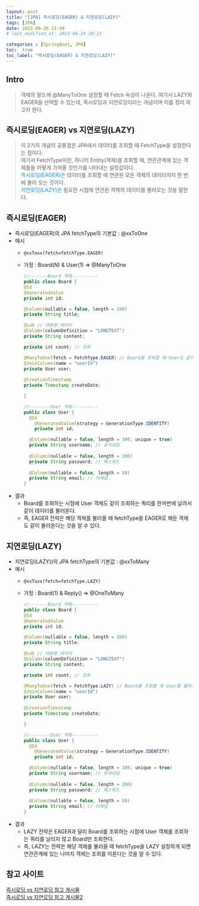 ```yaml
---
layout: post
title: "[JPA] 즉시로딩(EAGER) & 지연로딩(LAZY)"
tags: [JPA]
date: 2023-06-26 11:49
# last_modified_at: 2023-06-24 20:23

categories : [SpringBoot, JPA]
toc:  true
toc_label: "즉시로딩(EAGER) & 지연로딩(LAZY)"
---
```


## Intro
> 객체의 필드에 @ManyToOne 설정할 때 Fetch 속성이 나온다. 여기서 LAZY와 EAGER을 선택할 수 있는데, 즉시로딩과 지연로딩이라는 개념이며 이를 정리 하고자 한다.

## 즉시로딩(EAGER) vs 지연로딩(LAZY)
> 이 2가지 개념의 공통점은 JPA에서 데이터를 조회할 때 FetchType을 설정한다는 점이다.<br> 
> 여기서 FetchType이란, 하나의 Entity(객체)를 조회할 때, 연관관계에 있는 객체들을 어떻게 가져올 것인가를 나타내는 설정값이다.<br> 
> <span style ="color:#1E90FF">즉시로딩(EAGER)은</span> 데이터를 조회할 때 연관된 모든 객체의 데이터까지 한 번에 불러 오는 것이다.<br> 
> <span style ="color:#1E90FF">지연로딩(LAZY)은</span> 필요한 시점에 연관된 객체의 데이터를 불러오는 것을 말한다.

## 즉시로딩(EAGER)
- 즉시로딩(EAGER)의 JPA fetchType의 기본값 : @xxToOne
- 예시
  - ```@xxToxx(fetch=fetchType.EAGER)```
  - 가정 : Board(N) & User(1) => @ManyToOne
    
    ```java
    //-------Board 객체----------
    public class Board {
    @Id
    @GeneratedValue
    private int id;
    
    @Column(nullable = false, length = 100)
    private String title;
    
    @Lob // 대용량 데이터
    @Column(columnDefinition = "LONGTEXT")
    private String content;
    
    private int count; // 조회
    
    @ManyToOne(fetch = FetchType.EAGER) // Board를 조회할 때 User도 같이 조회한다(즉시로딩을 사용한다.)
    @JoinColumn(name = "userId")
    private User user; 
        
    @CreationTimestamp
    private Timestamp createDate;
	
    }

    //--------User 객체----------
    public class User {
      @Id
	    @GeneratedValue(strategy = GenerationType.IDENTITY) 
	    private int id; 

      @Column(nullable = false, length = 100, unique = true)
      private String username; // 유저네임
      
      @Column(nullable = false, length = 200) 
      private String password; // 패스워드
      
      @Column(nullable = false, length = 50)
      private String email; // 이메일
    }
    ```
- 결과
  - Board를 조회하는 시점에 User 객체도 같이 조회하는 쿼리를 한꺼번에 날려서 같이 데이터를 불러온다.
  - 즉, EAGER 전략은 해당 객체를 불러올 때 fetchType을 EAGER로 해둔 객체도 같이 불러온다는 것을 알 수 있다.

## 지연로딩(LAZY)
- 지연로딩(LAZY))의 JPA fetchType의 기본값 : @xxToMany
- 예시
  - ```@xxToxx(fetch=fetchType.LAZY)```
  - 가정 : Board(1) & Reply() => @OneToMany
    
    ```java
    //-------Board 객체----------
    public class Board {
    @Id
    @GeneratedValue
    private int id;
    
    @Column(nullable = false, length = 100)
    private String title;
    
    @Lob // 대용량 데이터
    @Column(columnDefinition = "LONGTEXT")
    private String content;
    
    private int count; // 조회
    
    @ManyToOne(fetch = FetchType.LAZY) // Board를 조회할 때 User를 불러오지 않는다.(LAZY 전략을 사용한다.)
    @JoinColumn(name = "userId")
    private User user; 
        
    @CreationTimestamp
    private Timestamp createDate;
	
    }

    //--------User 객체----------
    public class User {
      @Id
	    @GeneratedValue(strategy = GenerationType.IDENTITY) 
	    private int id; 

      @Column(nullable = false, length = 100, unique = true)
      private String username; // 유저네임
      
      @Column(nullable = false, length = 200) 
      private String password; // 패스워드
      
      @Column(nullable = false, length = 50)
      private String email; // 이메일
    }
    ```
- 결과
  - LAZY 전략은 EAGER과 달리 Board를 조회하는 시점에 User 객체를 조회하는 쿼리를 날리지 않고 Board만 조회한다.
  - 즉, LAZY는 전략은 해당 객체를 불러올 때 fetchType을 LAZY 설정하게 되면 연관관계에 있는 나머지 객체는 조회를 미룬다는 것을 알 수 있다.



## 참고 사이트
[즉시로딩 vs 지연로딩 참고 게시물](https://velog.io/@jin0849/JPA-%EC%A6%89%EC%8B%9C%EB%A1%9C%EB%94%A9EAGER%EA%B3%BC-%EC%A7%80%EC%97%B0%EB%A1%9C%EB%94%A9LAZY)<br>
[즉시로딩 vs 지연로딩 참고 게시물2](https://thalals.tistory.com/290)<br>


